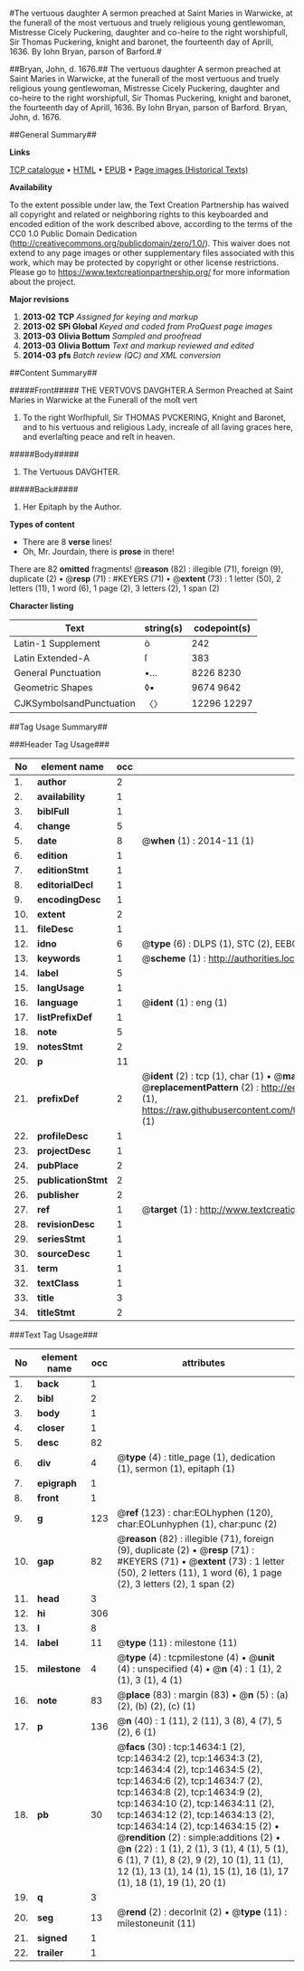 #The vertuous daughter A sermon preached at Saint Maries in Warwicke, at the funerall of the most vertuous and truely religious young gentlewoman, Mistresse Cicely Puckering, daughter and co-heire to the right worshipfull, Sir Thomas Puckering, knight and baronet, the fourteenth day of Aprill, 1636. By Iohn Bryan, parson of Barford.#

##Bryan, John, d. 1676.##
The vertuous daughter A sermon preached at Saint Maries in Warwicke, at the funerall of the most vertuous and truely religious young gentlewoman, Mistresse Cicely Puckering, daughter and co-heire to the right worshipfull, Sir Thomas Puckering, knight and baronet, the fourteenth day of Aprill, 1636. By Iohn Bryan, parson of Barford.
Bryan, John, d. 1676.

##General Summary##

**Links**

[TCP catalogue](http://www.ota.ox.ac.uk/tcp/)  • 
[HTML](http://tei.it.ox.ac.uk/tcp/Texts-HTML/free/A17/A17079.html)  • 
[EPUB](http://tei.it.ox.ac.uk/tcp/Texts-EPUB/free/A17/A17079.epub) • 
[Page images (Historical Texts)](https://historicaltexts.jisc.ac.uk/eebo-99849484e)

**Availability**

To the extent possible under law, the Text Creation Partnership has waived all copyright and related or neighboring rights to this keyboarded and encoded edition of the work described above, according to the terms of the CC0 1.0 Public Domain Dedication (http://creativecommons.org/publicdomain/zero/1.0/). This waiver does not extend to any page images or other supplementary files associated with this work, which may be protected by copyright or other license restrictions. Please go to https://www.textcreationpartnership.org/ for more information about the project.

**Major revisions**

1. __2013-02__ __TCP__ *Assigned for keying and markup*
1. __2013-02__ __SPi Global__ *Keyed and coded from ProQuest page images*
1. __2013-03__ __Olivia Bottum__ *Sampled and proofread*
1. __2013-03__ __Olivia Bottum__ *Text and markup reviewed and edited*
1. __2014-03__ __pfs__ *Batch review (QC) and XML conversion*

##Content Summary##

#####Front#####
THE VERTVOVS DAVGHTER.A Sermon Preached at Saint Maries in Warwicke at the Funerall of the moſt vert
1. To the right Worſhipfull, Sir THOMAS PVCKERING, Knight and Baronet, and to his vertuous and religious Lady, increaſe of all ſaving graces here, and everlaſting peace and reſt in heaven.

#####Body#####

1. The Vertuous DAVGHTER.

#####Back#####

1. Her Epitaph by the Author.

**Types of content**

  * There are 8 **verse** lines!
  * Oh, Mr. Jourdain, there is **prose** in there!

There are 82 **omitted** fragments! 
 @__reason__ (82) : illegible (71), foreign (9), duplicate (2)  •  @__resp__ (71) : #KEYERS (71)  •  @__extent__ (73) : 1 letter (50), 2 letters (11), 1 word (6), 1 page (2), 3 letters (2), 1 span (2)

**Character listing**


|Text|string(s)|codepoint(s)|
|---|---|---|
|Latin-1 Supplement|ò|242|
|Latin Extended-A|ſ|383|
|General Punctuation|•…|8226 8230|
|Geometric Shapes|◊▪|9674 9642|
|CJKSymbolsandPunctuation|〈〉|12296 12297|

##Tag Usage Summary##

###Header Tag Usage###

|No|element name|occ|attributes|
|---|---|---|---|
|1.|__author__|2||
|2.|__availability__|1||
|3.|__biblFull__|1||
|4.|__change__|5||
|5.|__date__|8| @__when__ (1) : 2014-11 (1)|
|6.|__edition__|1||
|7.|__editionStmt__|1||
|8.|__editorialDecl__|1||
|9.|__encodingDesc__|1||
|10.|__extent__|2||
|11.|__fileDesc__|1||
|12.|__idno__|6| @__type__ (6) : DLPS (1), STC (2), EEBO-CITATION (1), PROQUEST (1), VID (1)|
|13.|__keywords__|1| @__scheme__ (1) : http://authorities.loc.gov/ (1)|
|14.|__label__|5||
|15.|__langUsage__|1||
|16.|__language__|1| @__ident__ (1) : eng (1)|
|17.|__listPrefixDef__|1||
|18.|__note__|5||
|19.|__notesStmt__|2||
|20.|__p__|11||
|21.|__prefixDef__|2| @__ident__ (2) : tcp (1), char (1)  •  @__matchPattern__ (2) : ([0-9\-]+):([0-9IVX]+) (1), (.+) (1)  •  @__replacementPattern__ (2) : http://eebo.chadwyck.com/downloadtiff?vid=$1&page=$2 (1), https://raw.githubusercontent.com/textcreationpartnership/Texts/master/tcpchars.xml#$1 (1)|
|22.|__profileDesc__|1||
|23.|__projectDesc__|1||
|24.|__pubPlace__|2||
|25.|__publicationStmt__|2||
|26.|__publisher__|2||
|27.|__ref__|1| @__target__ (1) : http://www.textcreationpartnership.org/docs/. (1)|
|28.|__revisionDesc__|1||
|29.|__seriesStmt__|1||
|30.|__sourceDesc__|1||
|31.|__term__|1||
|32.|__textClass__|1||
|33.|__title__|3||
|34.|__titleStmt__|2||


###Text Tag Usage###

|No|element name|occ|attributes|
|---|---|---|---|
|1.|__back__|1||
|2.|__bibl__|2||
|3.|__body__|1||
|4.|__closer__|1||
|5.|__desc__|82||
|6.|__div__|4| @__type__ (4) : title_page (1), dedication (1), sermon (1), epitaph (1)|
|7.|__epigraph__|1||
|8.|__front__|1||
|9.|__g__|123| @__ref__ (123) : char:EOLhyphen (120), char:EOLunhyphen (1), char:punc (2)|
|10.|__gap__|82| @__reason__ (82) : illegible (71), foreign (9), duplicate (2)  •  @__resp__ (71) : #KEYERS (71)  •  @__extent__ (73) : 1 letter (50), 2 letters (11), 1 word (6), 1 page (2), 3 letters (2), 1 span (2)|
|11.|__head__|3||
|12.|__hi__|306||
|13.|__l__|8||
|14.|__label__|11| @__type__ (11) : milestone (11)|
|15.|__milestone__|4| @__type__ (4) : tcpmilestone (4)  •  @__unit__ (4) : unspecified (4)  •  @__n__ (4) : 1 (1), 2 (1), 3 (1), 4 (1)|
|16.|__note__|83| @__place__ (83) : margin (83)  •  @__n__ (5) : (a) (2), (b) (2), (c) (1)|
|17.|__p__|136| @__n__ (40) : 1 (11), 2 (11), 3 (8), 4 (7), 5 (2), 6 (1)|
|18.|__pb__|30| @__facs__ (30) : tcp:14634:1 (2), tcp:14634:2 (2), tcp:14634:3 (2), tcp:14634:4 (2), tcp:14634:5 (2), tcp:14634:6 (2), tcp:14634:7 (2), tcp:14634:8 (2), tcp:14634:9 (2), tcp:14634:10 (2), tcp:14634:11 (2), tcp:14634:12 (2), tcp:14634:13 (2), tcp:14634:14 (2), tcp:14634:15 (2)  •  @__rendition__ (2) : simple:additions (2)  •  @__n__ (22) : 1 (1), 2 (1), 3 (1), 4 (1), 5 (1), 6 (1), 7 (1), 8 (2), 9 (2), 10 (1), 11 (1), 12 (1), 13 (1), 14 (1), 15 (1), 16 (1), 17 (1), 18 (1), 19 (1), 20 (1)|
|19.|__q__|3||
|20.|__seg__|13| @__rend__ (2) : decorInit (2)  •  @__type__ (11) : milestoneunit (11)|
|21.|__signed__|1||
|22.|__trailer__|1||
